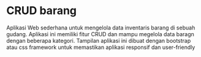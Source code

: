 # CRUD barang
Aplikasi Web sederhana untuk mengelola data inventaris barang di sebuah gudang. Aplikasi ini memiliki fitur CRUD dan mampu megelola data baragn dengan beberapa kategori. Tampilan aplikasi ini dibuat dengan bootstrap atau css framework untuk memastikan aplikasi responsif dan user-friendly 
